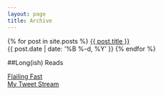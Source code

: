 ```yaml
---
layout: page
title: Archive
---
```


{% for post in site.posts %}
<a href="{{site.url}}{{ post.url }}" target="_blank">{{ post.title }}</a>  
<span class="archive-post-date">{{ post.date | date: '%B %-d, %Y' }}</span>
{% endfor %}

##Long(ish) Reads

<a href="http://www.flailfast.com/" target="_blank">Flailing Fast</a>  
<a href="https://twitter.com/acityinohio" target="_blank">My Tweet Stream</a>  
